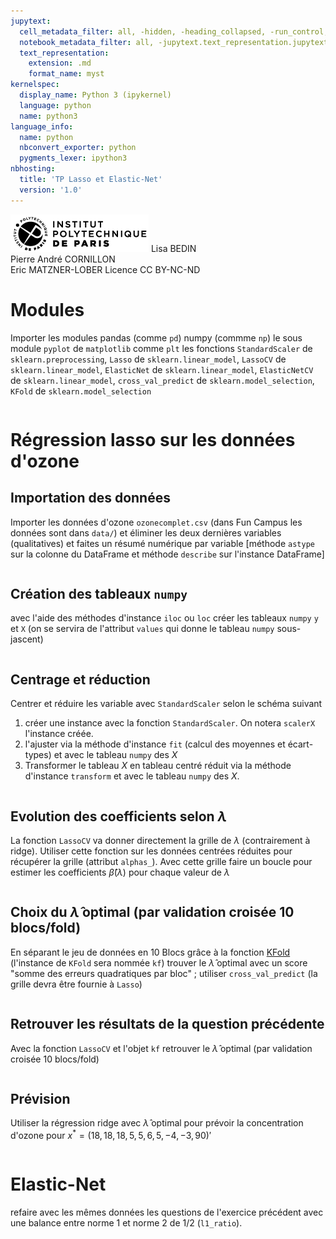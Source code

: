 ```yaml
---
jupytext:
  cell_metadata_filter: all, -hidden, -heading_collapsed, -run_control, -trusted
  notebook_metadata_filter: all, -jupytext.text_representation.jupytext_version, -jupytext.text_representation.format_version, -language_info.version, -language_info.codemirror_mode.version, -language_info.codemirror_mode, -language_info.file_extension, -language_info.mimetype, -toc
  text_representation:
    extension: .md
    format_name: myst
kernelspec:
  display_name: Python 3 (ipykernel)
  language: python
  name: python3
language_info:
  name: python
  nbconvert_exporter: python
  pygments_lexer: ipython3
nbhosting:
  title: 'TP Lasso et Elastic-Net'
  version: '1.0'
---
```


<div class="licence">
<span><img src="media/logo_IPParis.png" /></span>
<span>Lisa BEDIN<br />Pierre André CORNILLON<br />Eric MATZNER-LOBER</span>
<span>Licence CC BY-NC-ND</span>
</div>

# Modules

Importer les modules pandas (comme `pd`) numpy (commme `np`) le sous module `pyplot` de `matplotlib` comme `plt` les fonctions `StandardScaler` de `sklearn.preprocessing`, `Lasso` de `sklearn.linear_model`, `LassoCV` de `sklearn.linear_model`, `ElasticNet` de `sklearn.linear_model`, `ElasticNetCV` de `sklearn.linear_model`, `cross_val_predict` de `sklearn.model_selection`, `KFold` de `sklearn.model_selection`

```{code-cell} python

```


# Régression lasso sur les données d'ozone


## Importation des données

Importer les données d'ozone `ozonecomplet.csv` (dans Fun Campus les données sont dans `data/`) et éliminer les deux dernières variables (qualitatives) et faites un résumé numérique par variable \[méthode `astype` sur la colonne du DataFrame et méthode `describe` sur l'instance DataFrame\]

```{code-cell} python

```


## Création des tableaux `numpy`

avec l'aide des méthodes d'instance `iloc` ou `loc` créer les tableaux `numpy` `y` et `X` (on se servira de l'attribut `values` qui donne le tableau `numpy` sous-jascent)

```{code-cell} python

```


## Centrage et réduction

Centrer et réduire les variable avec `StandardScaler` selon le schéma suivant

1.  créer une instance avec la fonction `StandardScaler`. On notera `scalerX` l'instance créée.
2.  l'ajuster via la méthode d'instance `fit` (calcul des moyennes et écart-types) et avec le tableau `numpy` des $X$
3.  Transformer le tableau $X$ en tableau centré réduit via la méthode d'instance `transform` et avec le tableau `numpy` des $X$.

```{code-cell} python

```


## Evolution des coefficients selon $\lambda$

La fonction `LassoCV` va donner directement la grille de $\lambda$ (contrairement à ridge). Utiliser cette fonction sur les données centrées réduites pour récupérer la grille (attribut `alphas_`). Avec cette grille faire un boucle pour estimer les coefficients $\hat\beta(\lambda)$ pour chaque valeur de $\lambda$

```{code-cell} python

```


## Choix du $\hat \lambda$ optimal (par validation croisée 10 blocs/fold)

En séparant le jeu de données en 10 Blocs grâce à la fonction [KFold](https://scikit-learn.org/stable/modules/generated/sklearn.model_selection.KFold.html#sklearn.model_selection.KFold) (l'instance de `KFold` sera nommée `kf`) trouver le $\hat \lambda$ optimal avec un score "somme des erreurs quadratiques par bloc" ; utiliser `cross_val_predict` (la grille devra être fournie à `Lasso`)

```{code-cell} python

```


## Retrouver les résultats de la question précédente

Avec la fonction `LassoCV` et l'objet `kf` retrouver le $\hat \lambda$ optimal (par validation croisée 10 blocs/fold)

```{code-cell} python

```


## Prévision

Utiliser la régression ridge avec $\hat \lambda$ optimal pour prévoir la concentration d'ozone pour $x^*=(18, 18, 18 ,5 ,5 , 6, 5 ,-4 ,-3, 90)'$

```{code-cell} python

```


# Elastic-Net

refaire avec les mêmes données les questions de l'exercice précédent avec une balance entre norme 1 et norme 2 de 1/2 (`l1_ratio`).

```{code-cell} python

```